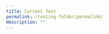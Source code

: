 ```yaml
---
title: Current Test
permalink: /testing-folder/permalink/
description: ""
---
```

<style>




</style>

